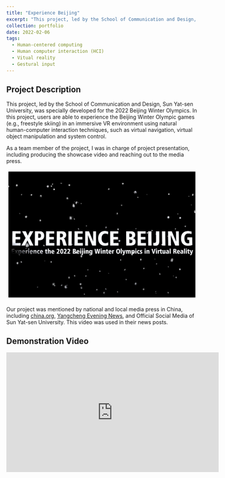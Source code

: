 ```yaml
---
title: "Experience Beijing"
excerpt: "This project, led by the School of Communication and Design, Sun Yat-sen University, was specially developed for the 2022 Beijing Winter Olympics.<br/><img src='/images/Experience-Beijing-1.png' width="400"><br/>"
collection: portfolio
date: 2022-02-06
tags:
  - Human-centered computing
  - Human computer interaction (HCI)
  - Vitual reality
  - Gestural input
---
```


## Project Description

This project, led by the School of Communication and Design, Sun Yat-sen University, was specially developed for the 2022 Beijing Winter Olympics. In this project, users are able to experience the Beijing Winter Olympic games (e.g., freestyle skiing) in an immersive VR environment using natural human-computer interaction techniques, such as virtual navigation, virtual object manipulation and system control.

As a team member of the project, I was in charge of project presentation, including producing the showcase video and reaching out to the media press.

<p align="center">
  <img src="/images/Experience-Beijing-1.png" alt="Overview-of-HCI-1" width="600"/>
</p>

Our project was mentioned by national and local media press in China, including [china.org](http://www.china.org.cn/sports/2022-02/04/content_78027571.htm), [Yangcheng Evening News](http://ep.ycwb.com/epaper/ycwb/h5/html5/2022-02/05/content_8_468815.htm), and Official Social Media of Sun Yat-sen University. This video was used in their news posts.

## Demonstration Video

<iframe width="560" height="315" src="https://www.youtube.com/embed/SZeWlfEkN-4?si=2RNJD8sy_91NzUyy" title="YouTube video player" frameborder="0" allow="accelerometer; autoplay; clipboard-write; encrypted-media; gyroscope; picture-in-picture; web-share" referrerpolicy="strict-origin-when-cross-origin" allowfullscreen></iframe>

